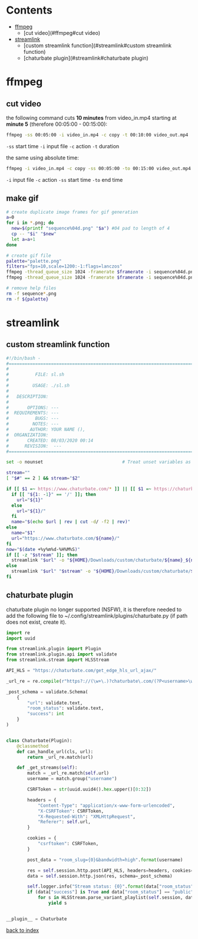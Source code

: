 # Contents

- [ffmpeg](#ffmpeg)
    - [cut video](#ffmpeg#cut video)
- [streamlink](#streamlink)
    - [custom streamlink function](#streamlink#custom streamlink function)
    - [chaturbate plugin](#streamlink#chaturbate plugin)

# ffmpeg
## cut video
the following command cuts __10 minutes__ from video_in.mp4 starting at __minute 5__ (therefore 00:05:00 - 00:15:00):
```bash
ffmpeg -ss 00:05:00 -i video_in.mp4 -c copy -t 00:10:00 video_out.mp4
```
`-ss` start time
`-i` input file
`-c` action
`-t` duration

the same using absolute time:
```bash
ffmpeg -i video_in.mp4 -c copy -ss 00:05:00 -to 00:15:00 video_out.mp4
```
`-i` input file
`-c` action
`-ss` start time
`-to` end time

## make gif
```bash
# create duplicate image frames for gif generation
a=0
for i in *.png; do
  new=$(printf "sequence%04d.png" "$a") #04 pad to length of 4
  cp -- "$i" "$new"
  let a=a+1
done

# create gif file
palette="palette.png"
filters="fps=10,scale=1200:-1:flags=lanczos"
ffmpeg -thread_queue_size 1024 -framerate $framerate -i sequence%04d.png -vf "$filters,palettegen" -y $palette
ffmpeg -thread_queue_size 1024 -framerate $framerate -i sequence%04d.png -i $palette -lavfi "$filters [x]; [x][1:v] paletteuse" -y "${prefix}.gif"

# remove help files
rm -f sequence*.png
rm -f ${palette}
```

# streamlink
## custom streamlink function
```bash
#!/bin/bash -
#===============================================================================
#
#          FILE: sl.sh
#
#         USAGE: ./sl.sh
#
#   DESCRIPTION:
#
#       OPTIONS: ---
#  REQUIREMENTS: ---
#          BUGS: ---
#         NOTES: ---
#        AUTHOR: YOUR NAME (),
#  ORGANIZATION:
#       CREATED: 08/03/2020 00:14
#      REVISION:  ---
#===============================================================================

set -o nounset                              # Treat unset variables as an error

stream=""
[ "$#" == 2 ] && stream="$2"

if [[ $1 =~ https://www.chaturbate.com/* ]] || [[ $1 =~ https://chaturbate.com/* ]] || [[ $1 =~ www.chaturbate.com/* ]] || [[ $1 =~ chaturbate.com/* ]]; then
  if [[ "${1: -1}" == '/' ]]; then
    url="${1}"
  else
    url="${1}/"
  fi
  name="$(echo $url | rev | cut -d/ -f2 | rev)"
else
  name="$1"
  url="https://www.chaturbate.com/${name}/"
fi
now="$(date +%y%m%d-%H%M%S)"
if [[ -z "$stream" ]]; then
  streamlink "$url" -o "${HOME}/Downloads/custom/chaturbate/${name}_${now}.mp4"
else
  streamlink "$url" "$stream" -o "${HOME}/Downloads/custom/chaturbate/${name}_${now}.mp4"
fi
```
## chaturbate plugin
chaturbate plugin no longer supported (NSFW), it is therefore needed to add the following file to
~/.config/streamlink/plugins/chaturbate.py (if path does not exist, create it).
```python
import re
import uuid

from streamlink.plugin import Plugin
from streamlink.plugin.api import validate
from streamlink.stream import HLSStream

API_HLS = "https://chaturbate.com/get_edge_hls_url_ajax/"

_url_re = re.compile(r"https?://(\w+\.)?chaturbate\.com/(?P<username>\w+)")

_post_schema = validate.Schema(
    {
        "url": validate.text,
        "room_status": validate.text,
        "success": int
    }
)


class Chaturbate(Plugin):
    @classmethod
    def can_handle_url(cls, url):
        return _url_re.match(url)

    def _get_streams(self):
        match = _url_re.match(self.url)
        username = match.group("username")

        CSRFToken = str(uuid.uuid4().hex.upper()[0:32])

        headers = {
            "Content-Type": "application/x-www-form-urlencoded",
            "X-CSRFToken": CSRFToken,
            "X-Requested-With": "XMLHttpRequest",
            "Referer": self.url,
        }

        cookies = {
            "csrftoken": CSRFToken,
        }

        post_data = "room_slug={0}&bandwidth=high".format(username)

        res = self.session.http.post(API_HLS, headers=headers, cookies=cookies, data=post_data)
        data = self.session.http.json(res, schema=_post_schema)

        self.logger.info("Stream status: {0}".format(data["room_status"]))
        if (data["success"] is True and data["room_status"] == "public" and data["url"]):
            for s in HLSStream.parse_variant_playlist(self.session, data["url"]).items():
                yield s


__plugin__ = Chaturbate
```

[back to index](index.md)
